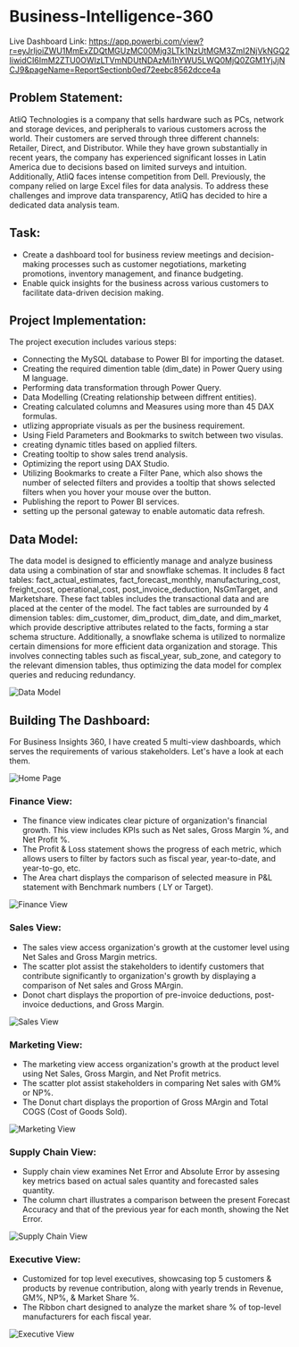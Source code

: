 # Business-Intelligence-360
Live Dashboard Link: https://app.powerbi.com/view?r=eyJrIjoiZWU1MmExZDQtMGUzMC00Mjg3LTk1NzUtMGM3ZmI2NjVkNGQ2IiwidCI6ImM2ZTU0OWIzLTVmNDUtNDAzMi1hYWU5LWQ0MjQ0ZGM1YjJjNCJ9&pageName=ReportSectionb0ed72eebc8562dcce4a
## Problem Statement:
AtliQ Technologies is a company that sells hardware such as PCs, network and storage devices, and peripherals to various customers across the world.
Their customers are served through three different channels: Retailer, Direct, and Distributor. While they have grown substantially in recent years, 
the company has experienced significant losses in Latin America due to decisions based on limited surveys and intuition. 
Additionally, AtliQ faces intense competition from Dell. Previously, the company relied on large Excel files for data analysis. 
To address these challenges and improve data transparency, AtliQ has decided to hire a dedicated data analysis team.

## Task:
- Create a dashboard tool for business review meetings and decision-making processes such as customer negotiations, marketing promotions, inventory management, and finance budgeting.
- Enable quick insights for the business across various customers to facilitate data-driven decision making.

## Project Implementation:
The project execution includes various steps:
- Connecting the MySQL database to Power BI for importing the dataset.
- Creating the required dimention table (dim_date) in Power Query using M language.
- Performing data transformation through Power Query.
- Data Modelling (Creating relationship between diffrent entities).
- Creating calculated columns and Measures using more than 45 DAX formulas.
- utlizing appropriate visuals as per the business requirement.
- Using Field Parameters and Bookmarks to switch between two visulas.
- creating dynamic titles based on applied filters.
- Creating tooltip to show sales trend analysis.
- Optimizing the report using DAX Studio.
- Utilizing Bookmarks to create a Filter Pane, which also shows the number of selected filters and provides a tooltip that shows selected filters when you hover your mouse over the button.
- Publishing the report to Power BI services.
- setting up the personal gateway to enable automatic data refresh.
## Data Model:
The data model is designed to efficiently manage and analyze business data using a combination of star and snowflake schemas. It includes 8 fact tables: fact_actual_estimates, fact_forecast_monthly, manufacturing_cost, freight_cost, operational_cost, post_invoice_deduction, NsGmTarget, and Marketshare. These fact tables includes the transactional data and are placed at the center of the model. The fact tables are surrounded by 4 dimension tables: dim_customer, dim_product, dim_date, and dim_market, which provide descriptive attributes related to the facts, forming a star schema structure. Additionally, a snowflake schema is utilized to normalize certain dimensions for more efficient data organization and storage. This involves connecting tables such as fiscal_year, sub_zone, and category to the relevant dimension tables, thus optimizing the data model for complex queries and reducing redundancy. 

![Data Model](https://github.com/MadhuSainani/Business-Intelligence-360/blob/main/DataModel_BI360.png)

## Building The Dashboard:
For Business Insights 360, I have created 5 multi-view dashboards, which serves the requirements of various stakeholders. Let's have a look at each them.

![Home Page](https://github.com/MadhuSainani/Business-Intelligence-360/blob/main/Home%20Page.png)
### Finance View:
- The finance view indicates clear picture of organization's financial growth. This view includes KPIs such as Net sales, Gross Margin %, and Net Profit %.
- The Profit & Loss statement shows the progress of each metric, which allows users to filter by factors such as fiscal year, year-to-date, and year-to-go, etc.
- The Area chart displays the comparison of selected measure in P&L statement with Benchmark numbers ( LY or Target).
  
![Finance View](https://github.com/MadhuSainani/Business-Intelligence-360/blob/main/Finance%20View.png)
### Sales View: 
- The sales view access organization's growth at the customer level using Net Sales and Gross Margin metrics.
- The scatter plot assist the stakeholders to identify customers that contribute significantly to organization's growth by displaying a comparison of Net sales and Gross MArgin.
- Donot chart displays the proportion of pre-invoice deductions, post-invoice deductions, and Gross Margin.
  
![Sales View](https://github.com/MadhuSainani/Business-Intelligence-360/blob/main/Sales%20View.png)
### Marketing View: 
- The marketing view access organization's growth at the product level using Net Sales, Gross Margin, and Net Profit metrics.
- The scatter plot assist stakeholders in comparing Net sales with GM% or NP%.
- The Donut chart displays the proportion of Gross MArgin and Total COGS (Cost of Goods Sold).
  
![Marketing View](https://github.com/MadhuSainani/Business-Intelligence-360/blob/main/Marketing%20View.png)
### Supply Chain View:
- Supply chain view examines Net Error and Absolute Error by assesing key metrics based on actual sales quantity and forecasted sales quantity.
- The column chart illustrates a comparison between the present Forecast Accuracy and that of the previous year for each month, showing the Net Error.
  
![Supply Chain View](https://github.com/MadhuSainani/Business-Intelligence-360/blob/main/Supply%20Chain%20View.png)
### Executive View:
- Customized for top level executives, showcasing top 5 customers & products by revenue contribution, along with yearly trends in Revenue, GM%, NP%, & Market Share %.
- The Ribbon chart designed to analyze the market share % of top-level manufacturers for each fiscal year.
  
![Executive View](https://github.com/MadhuSainani/Business-Intelligence-360/blob/main/Executive%20View.png)



